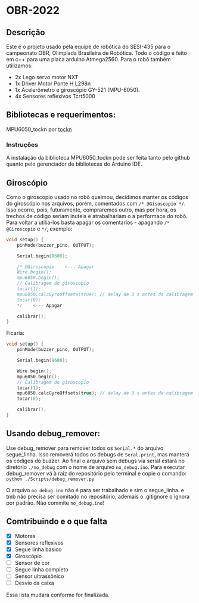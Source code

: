 # OBR-2022

## Descrição
Este é o projeto usado pela equipe de robótica do SESI-435 para o campeonato OBR, Olimpíada Brasileira de Robótica. Todo o código é feito em c++ para uma placa arduino Atmega2560. Para o robô também utilizamos:
 * 2x Lego servo motor NXT
 * 1x Driver Motor Ponte H L298n
 * 1x Acelerômetro e giroscópio GY-521 (MPU-6050).
 * 4x Sensores reflexivos Tcrt5000

## Bibliotecas e requerimentos:
MPU6050_tockn por [tockn](https://github.com/tockn)

### Instruções
A instalação da biblioteca MPU6050_tockn pode ser feita tanto pelo github quanto pelo gerenciador de bibliotecas do Arduino IDE.

## Giroscópio
Como o giroscopio usado no robô queimou, decidimos manter os códigos do giroscópio nos arquivos, porém, comentados com `/* @Gisoscopio */`. Isso ocorre, pois, futuramente, compraremos outro, mas por hora, os trechos de código seriam inuteis e atrabalhariam o a performace do robô. Para voltar a utilia-los basta apagar os comentarios - apagando `/* @Giroscopio` e `*/`, exemplo:

```C++
void setup() {
    pinMode(buzzer_pino, OUTPUT);

    Serial.begin(9600);

    /* @Giroscopio    <--- Apagar
    Wire.begin();
    mpu6050.begin();
    // Calibragem do giroscopio
    tocar(1);
    mpu6050.calcGyroOffsets(true); // delay de 3 s antes da calibragem e 3 s depois
    tocar(0);
    */    <--- Apagar 

    calibrar();
}
```

Ficaria:

```C++
void setup() {
    pinMode(buzzer_pino, OUTPUT);

    Serial.begin(9600);

    Wire.begin();
    mpu6050.begin();
    // Calibragem do giroscopio
    tocar(1);
    mpu6050.calcGyroOffsets(true); // delay de 3 s antes da calibragem e 3 s depois
    tocar(0);

    calibrar();
}
```

## Usando debug_remover:
Use debug_remover para remover todos os `Serial.*` do arquivo segue_linha. 
Isso removerá todos os debugs de `Seral.print`, mas manterá os códigos do buzzer.
Ao final o arquivo sem debugs via serial estará no diretório `./no_debug` com o 
nome de arquivo `no_debug.ino`.
Para executar debug_remover vá à raiz do repositório pelo terminal e copie o comando:
`python ./Scripts/debug_remover.py`

O arquivo `no_debug.ino` não é para ser trabalhado e sim o segue_linha. e tmb não precisa
ser comitado no repositório, ademais o .gitignore o ignora por padrão. Não commite `no_debug.ino`!


## Comtribuindo e o que falta
- [x] Motores
- [x] Sensores reflexivos
- [x] Segue linha basico
- [x] Giroscópio
- [ ] Sensor de cor
- [ ] Segue linha completo
- [ ] Sensor ultrassônico
- [ ] Desvio da caixa

Essa lista mudará conforme for finalizada.